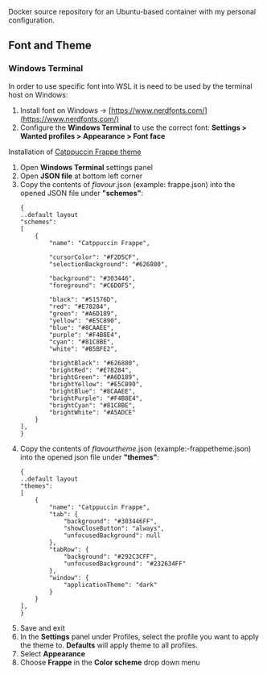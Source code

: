 Docker source repository for an Ubuntu-based container with my personal configuration.

## Font and Theme
### Windows Terminal

In order to use specific font into WSL it is need to be used by the terminal host on Windows:
1. Install font on Windows -> [https://www.nerdfonts.com/](https://www.nerdfonts.com/)
2. Configure the **Windows Terminal** to use the correct font: **Settings > Wanted profiles > Appearance > Font face**

Installation of [Catppuccin Frappe theme](https://github.com/catppuccin/windows-terminal)
1. Open **Windows Terminal** settings panel
2. Open **JSON file** at bottom left corner
3. Copy the contents of *flavour*.json (example: frappe.json) into the opened JSON file under **"schemes"**:
    ```
    {
    ..default layout
    "schemes":
    [
        {
            "name": "Catppuccin Frappe",
        
            "cursorColor": "#F2D5CF",
            "selectionBackground": "#626880",
        
            "background": "#303446",
            "foreground": "#C6D0F5",
        
            "black": "#51576D",
            "red": "#E78284",
            "green": "#A6D189",
            "yellow": "#E5C890",
            "blue": "#8CAAEE",
            "purple": "#F4B8E4",
            "cyan": "#81C8BE",
            "white": "#B5BFE2",
        
            "brightBlack": "#626880",
            "brightRed": "#E78284",
            "brightGreen": "#A6D189",
            "brightYellow": "#E5C890",
            "brightBlue": "#8CAAEE",
            "brightPurple": "#F4B8E4",
            "brightCyan": "#81C8BE",
            "brightWhite": "#A5ADCE"
        }
    ],
    }
    ```
4. Copy the contents of *flavourtheme*.json (example:-frappetheme.json) into the opened json file under **"themes"**:
	```
    {
    ..default layout
    "themes":
    [
        {
            "name": "Catppuccin Frappe",
            "tab": {
                "background": "#303446FF",
                "showCloseButton": "always",
                "unfocusedBackground": null
            },
            "tabRow": {
                "background": "#292C3CFF",
                "unfocusedBackground": "#232634FF"
            },
            "window": {
                "applicationTheme": "dark"
            }
        }
    ],
    }
    ```
5. Save and exit
6. In the **Settings** panel under Profiles, select the profile you want to apply the theme to. **Defaults** will apply theme to all profiles.
7. Select **Appearance**
8. Choose **Frappe** in the **Color scheme** drop down menu